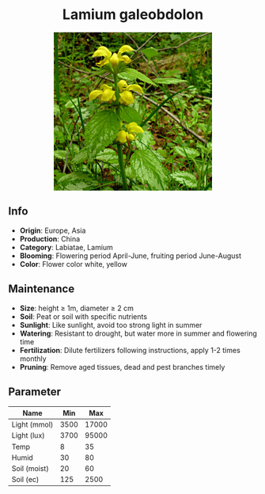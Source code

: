 <h1 align='center'>Lamium galeobdolon</h1>
<p align="center">
    <img 
        align='center'
        width='320'
        src="../images/lamium galeobdolon.png" 
        alt='Lamium galeobdolon' />
</p>

## Info

 - **Origin**: Europe, Asia
 - **Production**: China
 - **Category**: Labiatae, Lamium
 - **Blooming**: Flowering period April-June, fruiting period June-August
 - **Color**: Flower color white, yellow

## Maintenance

 - **Size**: height ≥ 1m, diameter ≥ 2 cm
 - **Soil**: Peat or soil with specific nutrients
 - **Sunlight**: Like sunlight, avoid too strong light in summer
 - **Watering**: Resistant to drought, but water more in summer and flowering time
 - **Fertilization**: Dilute fertilizers following instructions, apply 1-2 times monthly
 - **Pruning**: Remove aged tissues, dead and pest branches timely

## Parameter

| Name         | Min  | Max   |
|--------------|------|-------|
| Light (mmol) | 3500 | 17000  |
| Light (lux)  | 3700 | 95000 |
| Temp         | 8    | 35    |
| Humid        | 30   | 80    |
| Soil (moist) | 20   | 60    |
| Soil (ec)    | 125  | 2500  |